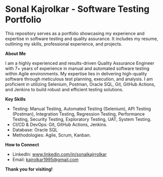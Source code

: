 # Sonal Kajrolkar - Software Testing Portfolio

This repository serves as a portfolio showcasing my experience and expertise in software testing and quality assurance. It includes my resume, outlining my skills, professional experience, and projects.

**About Me**

I am a highly experienced and results-driven Quality Assurance Engineer with 7+ years of experience in manual and automated software testing within Agile environments. My expertise lies in delivering high-quality software through meticulous test planning, execution, and analysis. I am proficient in utilizing Selenium, Postman, Oracle SQL, Git, GitHub Actions, and Jenkins to build robust and efficient testing solutions.

**Key Skills**

*   Testing: Manual Testing, Automated Testing (Selenium), API Testing (Postman), Integration Testing, Regression Testing, Performance Testing, Security Testing, Exploratory Testing, UAT, System Testing.
*   CI/CD & DevOps: Git, GitHub Actions, Jenkins.
*   Database: Oracle SQL
*   Methodologies: Agile, Scrum, Kanban.

**How to Connect**

*   LinkedIn: www.linkedin.com/in/sonalkajrrolkar
*   Email: kajrolkar1995@gmail.com

**Thank you for visiting!**

